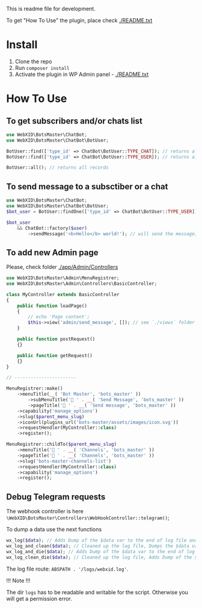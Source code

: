 This is readme file for development.

To get "How To Use" the plugin, place check [./README.txt](./README.txt)


# Install

1. Clone the repo
2. Run `composer install`
3. Activate the plugin in WP Admin panel - [./README.txt](./README.txt)

# How To Use

## To get subscribers and/or chats list

```php
use WebXID\BotsMaster\ChatBot;
use WebXID\BotsMaster\ChatBot\BotUser;

BotUser::find(['type_id' => ChatBot\BotUser::TYPE_CHAT]); // returns all Group Chats and Channels list
BotUser::find(['type_id' => ChatBot\BotUser::TYPE_USER]); // returns all subscribers

BotUser::all(); // returns all records
```

## To send message to a subsctiber or a chat

```php
use WebXID\BotsMaster\ChatBot;
use WebXID\BotsMaster\ChatBot\BotUser;
$bot_user = BotUser::findOne(['type_id' => ChatBot\BotUser::TYPE_USER]);

$bot_user
    && ChatBot::factory($user)
        ->sendMessage('<b>Hello</b> world!'); // will send the message, if the plugin installed correctly. @see https://core.telegram.org/bots/api#html-style
```

## To add new Admin page

Please, check folder [./app/Admin/Controllers](./app/Admin/Controllers)

```php
use WebXID\BotsMaster\Admin\MenuRegistrer;
use WebXID\BotsMaster\Admin\Controllers\BasicController;

class MyController extends BasicController
{
    public function loadPage()
    {
        // echo 'Page content';
        $this->view('admin/send_message', []); // see `./views` folder
    }

    public function postRequest()
    {}

    public function getRequest()
    {}
}

// -----------------------

MenuRegistrer::make()
    ->menuTitle(__( 'Bot Master', 'bots_master' ))
        ->subMenuTitle('🚀️ ' . __( 'Send Message', 'bots_master' ))
        ->pageTitle('🚀 ' . __( 'Send message', 'bots_master' ))
    ->capability('manage_options')
    ->slug($parent_menu_slug)
    ->iconUrl(plugins_url('bots-master/assets/images/icon.svg'))
    ->requestHendler(MyController::class)
    ->register();

MenuRegistrer::childTo($parent_menu_slug)
    ->menuTitle('📢 ' . __( 'Channels', 'bots_master' ))
    ->pageTitle('📢 ' . __( 'Channels', 'bots_master' ))
    ->slug('bots-master-channels-list')
    ->requestHendler(MyController::class)
    ->capability('manage_options')
    ->register();
```

## Debug Telegram requests

The webhook controller is here `\WebXID\BotsMaster\Controllers\WebHookController::telegram()`;

To dump a data use the next functions

```php
wx_log($data); // Adds Dump of the $data var to the end of log file and continue a script procssing
wx_log_and_clean($data); // Cleaned up the log file, Dumps the $data var and continue a script procssing
wx_log_and_die($data); // Adds Dump of the $data var to the end of log file and break a script processing
wx_log_clean_die($data); // Cleaned up the log file, Adds Dump of the $data var to the end of log file and break a script processing
```

The log file route: `ABSPATH . '/logs/webxid.log'`.

!!! Note !!!

The dir `logs` has to be readable and writable for the script. Otherwise you will get a permission error.